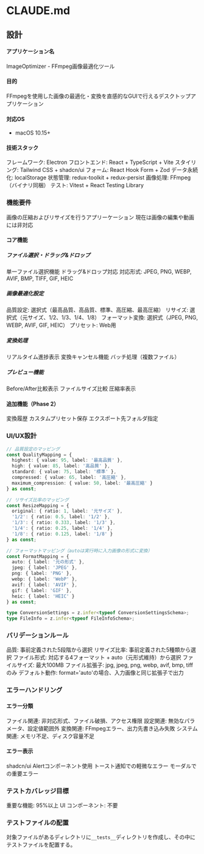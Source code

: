 # CLAUDE.md

## 設計

#### アプリケーション名

ImageOptimizer - FFmpeg画像最適化ツール

#### 目的

FFmpegを使用した画像の最適化・変換を直感的なGUIで行えるデスクトップアプリケーション

#### 対応OS

- macOS 10.15+

#### 技術スタック

フレームワーク: Electron
フロントエンド: React + TypeScript + Vite
スタイリング: Tailwind CSS + shadcn/ui
フォーム: React Hook Form + Zod
データ永続化: localStorage
状態管理: redux-toolkit + redux-persist
画像処理: FFmpeg（バイナリ同梱）
テスト: Vitest + React Testing Library

### 機能要件

画像の圧縮およびリサイズを行うアプリーケーション
現在は画像の編集や動画には非対応

#### コア機能

##### ファイル選択・ドラッグ&ドロップ

単一ファイル選択機能
ドラッグ&ドロップ対応
対応形式: JPEG, PNG, WEBP, AVIF, BMP, TIFF, GIF, HEIC

##### 画像最適化設定

品質設定: 選択式（最高品質、高品質、標準、高圧縮、最高圧縮）
リサイズ: 選択式（元サイズ、1/2、1/3、1/4、1/8）
フォーマット変換: 選択式（JPEG, PNG, WEBP, AVIF, GIF, HEIC）
プリセット: Web用

##### 変換処理

リアルタイム進捗表示
変換キャンセル機能
バッチ処理（複数ファイル）

##### プレビュー機能

Before/After比較表示
ファイルサイズ比較
圧縮率表示

#### 追加機能（Phase 2）

変換履歴
カスタムプリセット保存
エクスポート先フォルダ指定

### UI/UX設計

```typescript
// 品質設定のマッピング
const QualityMapping = {
  highest: { value: 95, label: '最高品質' },
  high: { value: 85, label: '高品質' },
  standard: { value: 75, label: '標準' },
  compressed: { value: 65, label: '高圧縮' },
  maximum_compression: { value: 50, label: '最高圧縮' }
} as const;

// リサイズ比率のマッピング
const ResizeMapping = {
  original: { ratio: 1, label: '元サイズ' },
  '1/2': { ratio: 0.5, label: '1/2' },
  '1/3': { ratio: 0.333, label: '1/3' },
  '1/4': { ratio: 0.25, label: '1/4' },
  '1/8': { ratio: 0.125, label: '1/8' }
} as const;

// フォーマットマッピング（autoは実行時に入力画像の形式に変換）
const FormatMapping = {
  auto: { label: '元の形式' },
  jpeg: { label: 'JPEG' },
  png: { label: 'PNG' },
  webp: { label: 'WebP' },
  avif: { label: 'AVIF' },
  gif: { label: 'GIF' },
  heic: { label: 'HEIC' }
} as const;
```

```typescript
type ConversionSettings = z.infer<typeof ConversionSettingsSchema>;
type FileInfo = z.infer<typeof FileInfoSchema>;
```

### バリデーションルール

品質: 事前定義された5段階から選択
リサイズ比率: 事前定義された5種類から選択
ファイル形式: 対応する4フォーマット + auto（元形式維持）から選択
ファイルサイズ: 最大100MB
ファイル拡張子: jpg, jpeg, png, webp, avif, bmp, tiff のみ
デフォルト動作: format='auto'の場合、入力画像と同じ拡張子で出力

### エラーハンドリング

#### エラー分類

ファイル関連: 非対応形式、ファイル破損、アクセス権限
設定関連: 無効なパラメータ、設定値範囲外
変換関連: FFmpegエラー、出力先書き込み失敗
システム関連: メモリ不足、ディスク容量不足

#### エラー表示

shadcn/ui Alertコンポーネント使用
トースト通知での軽微なエラー
モーダルでの重要エラー

### テストカバレッジ目標

重要な機能: 95%以上
UI コンポーネント: 不要

### テストファイルの配置

対象ファイルがあるディレクトリに`__tests__`ディレクトリを作成し、その中にテストファイルを配置する。
